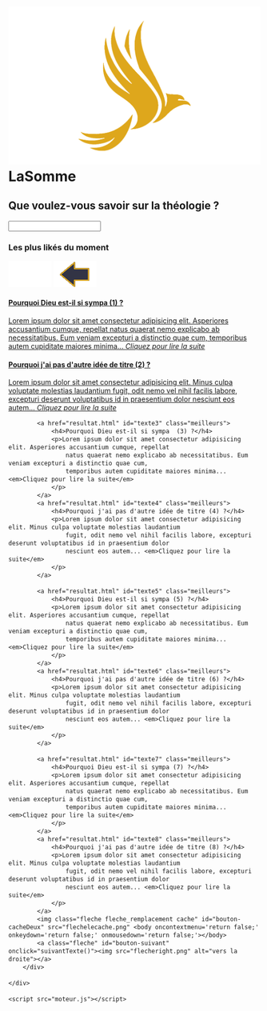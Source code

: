 <!DOCTYPE html>
<html lang="fr">

<head>
    <meta charset="UTF-8">
    <meta http-equiv="X-UA-Compatible" content="IE=edge">
    <meta name="viewport" content="width=device-width, initial-scale=1.0">
    <link rel="stylesheet" href="newstyle.css">
    <link rel="preconnect" href="https://fonts.googleapis.com">
    <link rel="preconnect" href="https://fonts.gstatic.com" crossorigin>
    <link href="https://fonts.googleapis.com/css2?family=Lora&family=Ysabeau&display=swap" rel="stylesheet">
    <link rel="shortcut icon" href="logoiseau2.png"/>
    <title>LaSomme</title>
</head>

<body>
    <div class="bandeau">
        <h1><img class="imglogo" src="logoiseau2.svg" alt="logo"></img> LaSomme</h1>
    </div>
    <div class="animationsearch">
        <h2>Que voulez-vous savoir sur la théologie ?</h2>
        <div class="recherche">
            <input id="searchInput" class="searchbar input" type="text">
            <div class="propPosition" id="suggestion"></div>
            <a class="affPlus" id="showAllButton" style="display: none;">Afficher tout</a>
        </div>
    </div>
    <div class="bestof">
        <h3>Les plus likés du moment</h3>
        <div class="propositionslist">
            <img class="fleche fleche_remplacement cache" id="bouton-cacheUn" src="flechelecache.png" <body oncontextmenu='return false;' onkeydown='return false;' onmousedown='return false;'></body>
            <a class="fleche" id="bouton-precedent" onclick="precedentTexte()"><img src="flecheleft.png" alt="vers la gauche"></a>
            <a href="resultat.html" id="texte1" class="meilleurs visible">
                <h4>Pourquoi Dieu est-il si sympa  (1) ?</h4>
                <p>Lorem ipsum dolor sit amet consectetur adipisicing elit. Asperiores accusantium cumque, repellat
                    natus quaerat nemo explicabo ab necessitatibus. Eum veniam excepturi a distinctio quae cum,
                    temporibus autem cupiditate maiores minima... <em>Cliquez pour lire la suite</em>
                </p>
            </a>
            <a href="resultat.html" id="texte2" class="meilleurs visible">
                <h4>Pourquoi j'ai pas d'autre idée de titre  (2) ?</h4>
                <p>Lorem ipsum dolor sit amet consectetur adipisicing elit. Minus culpa voluptate molestias laudantium
                    fugit, odit nemo vel nihil facilis labore, excepturi deserunt voluptatibus id in praesentium dolor
                    nesciunt eos autem... <em>Cliquez pour lire la suite</em>
                </p>
            </a>

            <a href="resultat.html" id="texte3" class="meilleurs">
                <h4>Pourquoi Dieu est-il si sympa  (3) ?</h4>
                <p>Lorem ipsum dolor sit amet consectetur adipisicing elit. Asperiores accusantium cumque, repellat
                    natus quaerat nemo explicabo ab necessitatibus. Eum veniam excepturi a distinctio quae cum,
                    temporibus autem cupiditate maiores minima... <em>Cliquez pour lire la suite</em>
                </p>
            </a>
            <a href="resultat.html" id="texte4" class="meilleurs">
                <h4>Pourquoi j'ai pas d'autre idée de titre (4) ?</h4>
                <p>Lorem ipsum dolor sit amet consectetur adipisicing elit. Minus culpa voluptate molestias laudantium
                    fugit, odit nemo vel nihil facilis labore, excepturi deserunt voluptatibus id in praesentium dolor
                    nesciunt eos autem... <em>Cliquez pour lire la suite</em>
                </p>
            </a>

            <a href="resultat.html" id="texte5" class="meilleurs">
                <h4>Pourquoi Dieu est-il si sympa (5) ?</h4>
                <p>Lorem ipsum dolor sit amet consectetur adipisicing elit. Asperiores accusantium cumque, repellat
                    natus quaerat nemo explicabo ab necessitatibus. Eum veniam excepturi a distinctio quae cum,
                    temporibus autem cupiditate maiores minima... <em>Cliquez pour lire la suite</em>
                </p>
            </a>
            <a href="resultat.html" id="texte6" class="meilleurs">
                <h4>Pourquoi j'ai pas d'autre idée de titre (6) ?</h4>
                <p>Lorem ipsum dolor sit amet consectetur adipisicing elit. Minus culpa voluptate molestias laudantium
                    fugit, odit nemo vel nihil facilis labore, excepturi deserunt voluptatibus id in praesentium dolor
                    nesciunt eos autem... <em>Cliquez pour lire la suite</em>
                </p>
            </a>

            <a href="resultat.html" id="texte7" class="meilleurs">
                <h4>Pourquoi Dieu est-il si sympa (7) ?</h4>
                <p>Lorem ipsum dolor sit amet consectetur adipisicing elit. Asperiores accusantium cumque, repellat
                    natus quaerat nemo explicabo ab necessitatibus. Eum veniam excepturi a distinctio quae cum,
                    temporibus autem cupiditate maiores minima... <em>Cliquez pour lire la suite</em>
                </p>
            </a>
            <a href="resultat.html" id="texte8" class="meilleurs">
                <h4>Pourquoi j'ai pas d'autre idée de titre (8) ?</h4>
                <p>Lorem ipsum dolor sit amet consectetur adipisicing elit. Minus culpa voluptate molestias laudantium
                    fugit, odit nemo vel nihil facilis labore, excepturi deserunt voluptatibus id in praesentium dolor
                    nesciunt eos autem... <em>Cliquez pour lire la suite</em>
                </p>
            </a>
            <img class="fleche fleche_remplacement cache" id="bouton-cacheDeux" src="flechelecache.png" <body oncontextmenu='return false;' onkeydown='return false;' onmousedown='return false;'></body>
            <a class="fleche" id="bouton-suivant" onclick="suivantTexte()"><img src="flecheright.png" alt="vers la droite"></a>
        </div>

    </div>

    <script src="moteur.js"></script>

</body>

</html>

